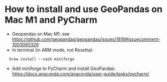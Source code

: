 # How to install and use GeoPandas on Mac M1 and PyCharm
- Geopandas on Mac M1: see https://github.com/geopandas/geopandas/issues/1816#issuecomment-1003093329
- In terminal (in ARM mode, not Rosetta): 
~~~
  brew install --cask miniforge
~~~
- Add miniforge to PyCharm and install GeoPandas: https://docs.anaconda.com/anaconda/user-guide/tasks/pycharm/
